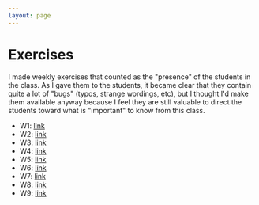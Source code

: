 ```yaml
---
layout: page
---
```


Exercises
=========

I made weekly exercises that counted as the "presence" of the students in the
class. As I gave them to the students, it became clear that they contain quite
a lot of "bugs" (typos, strange wordings, etc), but I thought I'd make them
available anyway because I feel they are still valuable to direct the students
toward what is "important" to know from this class.

* W1:  [link]({{site.baseurl}}/exercises/out/01_assignment.pdf)
* W2:  [link]({{site.baseurl}}/exercises/out/02_assignment.pdf)
* W3:  [link]({{site.baseurl}}/exercises/out/03_assignment.pdf)
* W4:  [link]({{site.baseurl}}/exercises/out/04_assignment.pdf)
* W5:  [link]({{site.baseurl}}/exercises/out/05_assignment.pdf)
* W6:  [link]({{site.baseurl}}/exercises/out/06_assignment.pdf)
* W7:  [link]({{site.baseurl}}/exercises/out/07_assignment.pdf)
* W8:  [link]({{site.baseurl}}/exercises/out/08_assignment.pdf)
* W9:  [link]({{site.baseurl}}/exercises/out/09_assignment.pdf)



